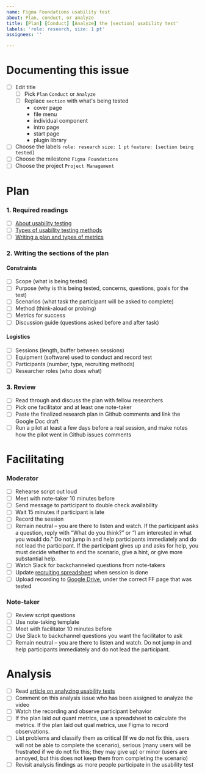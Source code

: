 ```yaml
---
name: Figma Foundations usability test
about: Plan, conduct, or analyze
title: [Plan] [Conduct] [Analyze] the [section] usability test'
labels: 'role: research, size: 1 pt'
assignees: ''

---
```

# Documenting this issue
- [ ] Edit title 
  - [ ] Pick `Plan` `Conduct` or `Analyze`
  - [ ] Replace `section` with what's being tested
    - cover page
    - file menu
    - individual component
    - intro page
    - start page
    - plugin library
- [ ] Choose the labels `role: research` `size: 1 pt` `feature: [section being tested]`
- [ ] Choose the milestone `Figma Foundations`
- [ ] Choose the project `Project Management`

# Plan

### 1. Required readings

- [ ] [About usability testing](https://www.usability.gov/how-to-and-tools/methods/usability-testing.html)
- [ ] [Types of usability testing methods](https://www.usability.gov/how-to-and-tools/methods/running-usability-tests.html)
- [ ] [Writing a plan and types of metrics](https://www.usability.gov/how-to-and-tools/methods/planning-usability-testing.html)

### 2. Writing the sections of the plan

#### Constraints
- [ ] Scope (what is being tested)
- [ ] Purpose (why is this being tested, concerns, questions, goals for the test)
- [ ] Scenarios (what task the participant will be asked to complete)
- [ ] Method (think-aloud or probing)
- [ ] Metrics for success
- [ ] Discussion guide (questions asked before and after task)

#### Logistics 
- [ ] Sessions (length, buffer between sessions)
- [ ] Equipment (software) used to conduct and record test
- [ ] Participants (number, type, recruiting methods)
- [ ] Researcher roles (who does what)

### 3. Review

- [ ] Read through and discuss the plan with fellow researchers
- [ ] Pick one facilitator and at least one note-taker
- [ ] Paste the finalized research plan in Github comments and link the Google Doc draft
- [ ] Run a pilot at least a few days before a real session, and make notes how the pilot went in Github issues comments

# Facilitating 

### Moderator
- [ ] Rehearse script out loud
- [ ] Meet with note-taker 10 minutes before
- [ ] Send message to participant to double check availability
- [ ] Wait 15 minutes if participant is late
- [ ] Record the session
- [ ] Remain neutral – you are there to listen and watch. If the participant asks a question, reply with “What do you think?” or “I am interested in what you would do.” Do not jump in and help participants immediately and do not lead the participant. If the participant gives up and asks for help, you must decide whether to end the scenario, give a hint, or give more substantial help.
- [ ] Watch Slack for backchanneled questions from note-takers
- [ ] Update [recruiting spreadsheet](https://docs.google.com/spreadsheets/d/1wrx3dQXbti8kHvRdQFHuarW34DVnj0LNBs5nr3HDfBg/edit#gid=0) when session is done
- [ ] Upload recording to [Google Drive](https://drive.google.com/drive/u/0/folders/1XmT-fMEY5L82acY3aQC98v7misBPmDXb), under the correct FF page that was tested

### Note-taker
- [ ] Review script questions
- [ ] Use note-taking template
- [ ] Meet with facilitator 10 minutes before
- [ ] Use Slack to backchannel questions you want the facilitator to ask
- [ ] Remain neutral – you are there to listen and watch. Do not jump in and help participants immediately and do not lead the participant.

# Analysis
- [ ] Read [article on analyzing usability tests](https://www.usability.gov/how-to-and-tools/methods/reporting-usability-test-results.html)
- [ ] Comment on this analysis issue who has been assigned to analyze the video
- [ ] Watch the recording and observe participant behavior
- [ ] If the plan laid out quant metrics, use a spreadsheet to calculate the metrics. If the plan laid out qual metrics, use Figma to record observations.
- [ ] List problems and classify them as critical (If we do not fix this, users will not be able to complete the scenario), serious (many users will be frustrated if we do not fix this; they may give up) or minor (users are annoyed, but this does not keep them from completing the scenario)
- [ ] Revisit analysis findings as more people participate in the usability test
